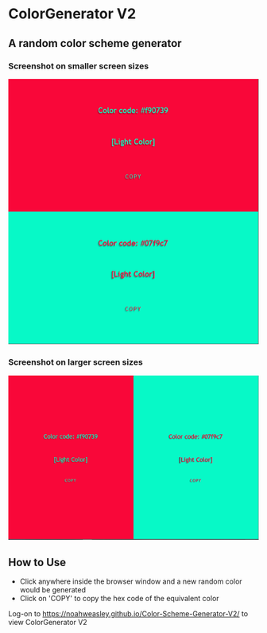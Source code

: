 # ColorGenerator V2

## A random color scheme generator

### Screenshot on smaller screen sizes

![Small screen sizes](/screenshots/1.png?raw=true)

### Screenshot on larger screen sizes

![Large screen sizes](/screenshots/2.png?raw=true)

## How to Use

- Click anywhere inside the browser window and a new random color would be generated
- Click on 'COPY' to copy the hex code of the equivalent color 

Log-on to https://noahweasley.github.io/Color-Scheme-Generator-V2/ to view ColorGenerator V2

